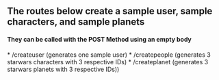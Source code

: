 
<h2>The routes below create a sample user, sample characters, and sample planets</h2>

<h4>They can be called with the POST Method using an empty body</h4>
* /createuser (generates one sample user)
* /createpeople (generates 3 starwars characters with 3 respective IDs)
* /createplanet (generates 3 starwars planets with 3 respective IDs))




